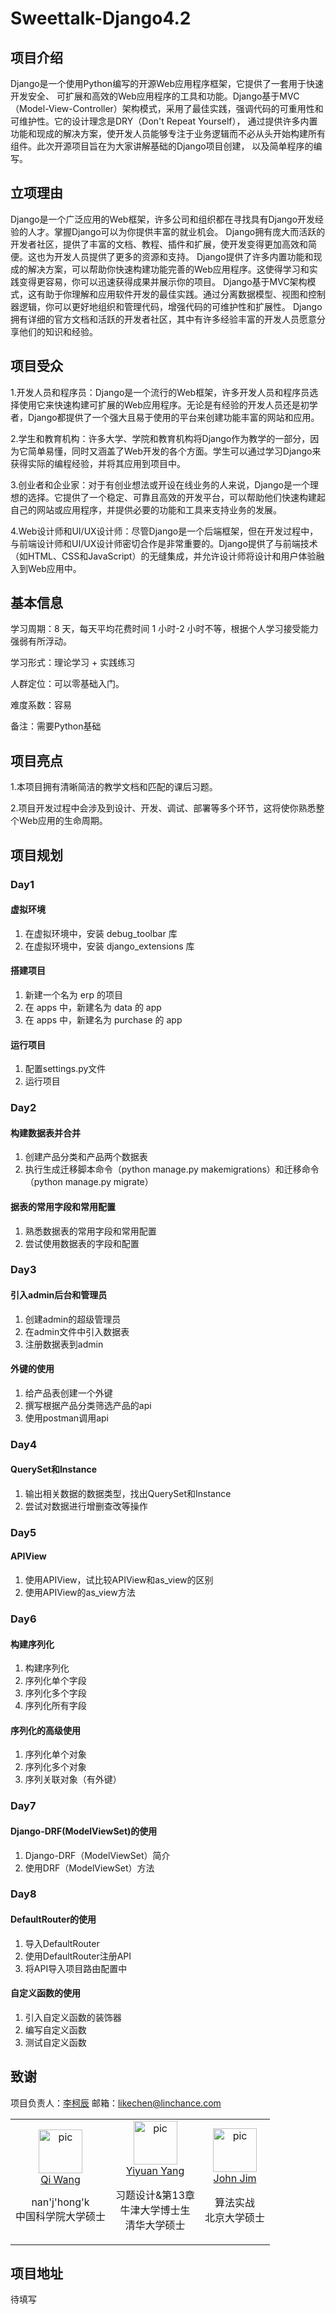 # Sweettalk-Django4.2

## 项目介绍

Django是一个使用Python编写的开源Web应用程序框架，它提供了一套用于快速开发安全、
可扩展和高效的Web应用程序的工具和功能。Django基于MVC（Model-View-Controller）架构模式，采用了最佳实践，强调代码的可重用性和可维护性。它的设计理念是DRY（Don't Repeat Yourself），
通过提供许多内置功能和现成的解决方案，使开发人员能够专注于业务逻辑而不必从头开始构建所有组件。此次开源项目旨在为大家讲解基础的Django项目创建，
以及简单程序的编写。

## 立项理由

Django是一个广泛应用的Web框架，许多公司和组织都在寻找具有Django开发经验的人才。掌握Django可以为你提供丰富的就业机会。
Django拥有庞大而活跃的开发者社区，提供了丰富的文档、教程、插件和扩展，使开发变得更加高效和简便。这也为开发人员提供了更多的资源和支持。
Django提供了许多内置功能和现成的解决方案，可以帮助你快速构建功能完善的Web应用程序。这使得学习和实践变得更容易，你可以迅速获得成果并展示你的项目。
Django基于MVC架构模式，这有助于你理解和应用软件开发的最佳实践。通过分离数据模型、视图和控制器逻辑，你可以更好地组织和管理代码，增强代码的可维护性和扩展性。
Django拥有详细的官方文档和活跃的开发者社区，其中有许多经验丰富的开发人员愿意分享他们的知识和经验。

## 项目受众

1.开发人员和程序员：Django是一个流行的Web框架，许多开发人员和程序员选择使用它来快速构建可扩展的Web应用程序。无论是有经验的开发人员还是初学者，Django都提供了一个强大且易于使用的平台来创建功能丰富的网站和应用。

2.学生和教育机构：许多大学、学院和教育机构将Django作为教学的一部分，因为它简单易懂，同时又涵盖了Web开发的各个方面。学生可以通过学习Django来获得实际的编程经验，并将其应用到项目中。

3.创业者和企业家：对于有创业想法或开设在线业务的人来说，Django是一个理想的选择。它提供了一个稳定、可靠且高效的开发平台，可以帮助他们快速构建起自己的网站或应用程序，并提供必要的功能和工具来支持业务的发展。

4.Web设计师和UI/UX设计师：尽管Django是一个后端框架，但在开发过程中，与前端设计师和UI/UX设计师密切合作是非常重要的。Django提供了与前端技术（如HTML、CSS和JavaScript）的无缝集成，并允许设计师将设计和用户体验融入到Web应用中。

## 基本信息
学习周期：8 天，每天平均花费时间 1 小时-2 小时不等，根据个人学习接受能力强弱有所浮动。

学习形式：理论学习 + 实践练习

人群定位：可以零基础入门。

难度系数：容易

备注：需要Python基础


## 项目亮点
1.本项目拥有清晰简洁的教学文档和匹配的课后习题。

2.项目开发过程中会涉及到设计、开发、调试、部署等多个环节，这将使你熟悉整个Web应用的生命周期。


## 项目规划

### Day1

#### 虚拟环境

1. 在虚拟环境中，安装 debug_toolbar 库
2. 在虚拟环境中，安装 django_extensions 库

#### 搭建项目

1. 新建一个名为 erp 的项目
2. 在 apps 中，新建名为 data 的 app
3. 在 apps 中，新建名为 purchase 的 app

#### 运行项目

1. 配置settings.py文件
2. 运行项目


### Day2


#### 构建数据表并合并

1. 创建产品分类和产品两个数据表
2. 执行生成迁移脚本命令（python manage.py makemigrations）和迁移命令（python manage.py migrate）


#### 据表的常用字段和常用配置

1. 熟悉数据表的常用字段和常用配置
2. 尝试使用数据表的字段和配置


### Day3


#### 引入admin后台和管理员

1. 创建admin的超级管理员
2. 在admin文件中引入数据表
3. 注册数据表到admin

#### 外键的使用

1. 给产品表创建一个外键
2. 撰写根据产品分类筛选产品的api
3. 使用postman调用api


### Day4

#### QuerySet和Instance

1. 输出相关数据的数据类型，找出QuerySet和Instance
2. 尝试对数据进行增删查改等操作


### Day5


#### APIView

1. 使用APIView，试比较APIView和as_view的区别
2. 使用APIView的as_view方法

### Day6

#### 构建序列化

1. 构建序列化
2. 序列化单个字段
3. 序列化多个字段
4. 序列化所有字段


#### 序列化的高级使用

1. 序列化单个对象
2. 序列化多个对象
3. 序列关联对象（有外键）


### Day7  

#### Django-DRF(ModelViewSet)的使用   

1. Django-DRF（ModelViewSet）简介
2. 使用DRF（ModelViewSet）方法

### Day8  

#### DefaultRouter的使用

1. 导入DefaultRouter
2. 使用DefaultRouter注册API
3. 将API导入项目路由配置中

#### 自定义函数的使用

1. 引入自定义函数的装饰器
2. 编写自定义函数
3. 测试自定义函数  


## 致谢  

项目负责人：[李柯辰](https://github.com/Joe-2002)
邮箱：likechen@linchance.com

<table border="0">
  <tbody>
    <tr align="center" >
      <td>
         <a href="https://github.com/qiwang067"><img width="70" height="70" src="https://github.com/qiwang067.png?s=40" alt="pic"></a><br>
         <a href="https://github.com/qiwang067">Qi Wang</a> 
        <p> nan'j'hong'k<br> 中国科学院大学硕士</p>
      </td>
      <td>
         <a href="https://github.com/yyysjz1997"><img width="70" height="70" src="https://github.com/yyysjz1997.png?s=40" alt="pic"></a><br>
         <a href="https://github.com/yyysjz1997">Yiyuan Yang</a> 
        <p>习题设计&第13章 <br> 牛津大学博士生<br> 清华大学硕士</p>
      </td>
      <td>
         <a href="https://github.com/JohnJim0816"><img width="70" height="70" src="https://github.com/JohnJim0816.png?s=40" alt="pic"></a><br>
         <a href="https://github.com/JohnJim0816">John Jim</a>
         <p>算法实战<br> 北京大学硕士</p>
      </td>
    </tr>
  </tbody>
</table>

## 项目地址  

待填写
